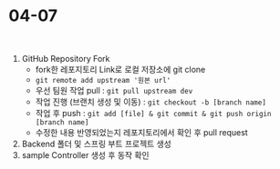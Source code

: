 # 04-07

<br>

1. GitHub Repository Fork
   - fork한 레포지토리 Link로 로컬 저장소에 git clone
   - `git remote add upstream '원본 url'`
   - 우선 팀원 작업 pull : `git pull upstream dev`
   - 작업 진행 (브랜치 생성 및 이동) : `git checkout -b [branch name]`
   - 작업 후 push : `git add [file] & git commit & git push origin [branch name]` 
   - 수정한 내용 반영되었는지 레포지토리에서 확인 후 pull request
2. Backend 폴더 및 스프링 부트 프로젝트 생성
3. sample Controller 생성 후 동작 확인

